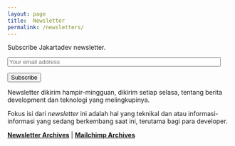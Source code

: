 ```yaml
---
layout: page
title:  Newsletter
permalink: /newsletters/
---
```


<section class="widget newsletter_subscribe">
    <form action="//jakartadev.us12.list-manage.com/subscribe/post?u=a34ff9df1ffbc50651c66d478&amp;id=d1f45e3af1"  method="post" id="mc-embedded-subscribe-form" name="mc-embedded-subscribe-form" class="validate" target="_blank" accept-charset="utf-8" id="subscribe-newsletter" novalidate>
        <p>Subscribe Jakartadev newsletter.</p>
        <p aria-hidden="true">
          <input type="text" name="b_a34ff9df1ffbc50651c66d478_d1f45e3af1" tabindex="-1" style="width: 95%; padding: 1px 2px" placeholder="Your email address" value="" id="subscribe-field">
        </p>
        <p>
          <input type="submit" id="mc-embedded-subscribe" value="Subscribe">
        </p>
    </form>
  </section>
    
<p>Newsletter dikirim hampir-mingguan, dikirim setiap selasa, tentang berita development dan teknologi yang melingkupinya.</p>
<p>Fokus isi dari <em>newsletter</em> ini adalah hal yang teknikal dan atau informasi-informasi yang sedang berkembang saat ini, terutama bagi para developer.</p>

<!-- <h4>Issue terakhir JakartaDEV <a href="{{ root_url }}{{ post.url }}">{{ post.title }} &rarr;</a> </h4> -->
<b><a href="/newsletter-archives">Newsletter Archives</a></b> | <b><a href="https://us12.campaign-archive.com/home/?u=a34ff9df1ffbc50651c66d478&id=d1f45e3af1">Mailchimp Archives</a></b>